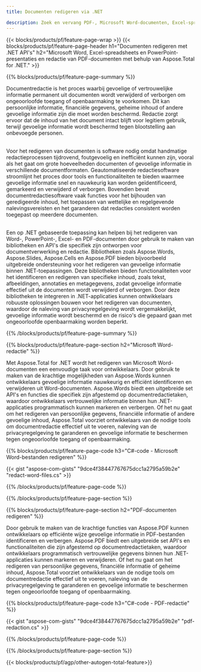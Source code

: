 ```yaml
---
title: Documenten redigeren via .NET 

description: Zoek en vervang PDF-, Microsoft Word-documenten, Excel-spreadsheets en PowerPoint-presentatiegegevens via de .NET-applicatie. C#-code vermeld
---
```


{{< blocks/products/pf/feature-page-wrap >}}
{{< blocks/products/pf/feature-page-header h1="Documenten redigeren met .NET API's" h2="Microsoft Word, Excel-spreadsheets en PowerPoint-presentaties en redactie van PDF-documenten met behulp van Aspose.Total for .NET." >}}

{{% blocks/products/pf/feature-page-summary %}}

Documentredactie is het proces waarbij gevoelige of vertrouwelijke informatie permanent uit documenten wordt verwijderd of verborgen om ongeoorloofde toegang of openbaarmaking te voorkomen. Dit kan persoonlijke informatie, financiële gegevens, geheime inhoud of andere gevoelige informatie zijn die moet worden beschermd. Redactie zorgt ervoor dat de inhoud van het document intact blijft voor legitiem gebruik, terwijl gevoelige informatie wordt beschermd tegen blootstelling aan onbevoegde personen. <br /><br />

Voor het redigeren van documenten is software nodig omdat handmatige redactieprocessen tijdrovend, foutgevoelig en inefficiënt kunnen zijn, vooral als het gaat om grote hoeveelheden documenten of gevoelige informatie in verschillende documentformaten. Geautomatiseerde redactiesoftware stroomlijnt het proces door tools en functionaliteiten te bieden waarmee gevoelige informatie snel en nauwkeurig kan worden geïdentificeerd, gemarkeerd en verwijderd of verborgen. Bovendien bevat documentredactiesoftware vaak functies voor het bijhouden van geredigeerde inhoud, het toepassen van wettelijke en regelgevende nalevingsvereisten en het garanderen dat redacties consistent worden toegepast op meerdere documenten.<br /><br />

Een op .NET gebaseerde toepassing kan helpen bij het redigeren van Word-, PowerPoint-, Excel- en PDF-documenten door gebruik te maken van bibliotheken en API's die specifiek zijn ontworpen voor documentverwerking en redactie. Bibliotheken zoals Aspose.Words, Aspose.Slides, Aspose.Cells en Aspose.PDF bieden bijvoorbeeld uitgebreide ondersteuning voor het redigeren van gevoelige informatie binnen .NET-toepassingen. Deze bibliotheken bieden functionaliteiten voor het identificeren en redigeren van specifieke inhoud, zoals tekst, afbeeldingen, annotaties en metagegevens, zodat gevoelige informatie effectief uit de documenten wordt verwijderd of verborgen. Door deze bibliotheken te integreren in .NET-applicaties kunnen ontwikkelaars robuuste oplossingen bouwen voor het redigeren van documenten, waardoor de naleving van privacyregelgeving wordt vergemakkelijkt, gevoelige informatie wordt beschermd en de risico's die gepaard gaan met ongeoorloofde openbaarmaking worden beperkt.


{{% /blocks/products/pf/feature-page-summary  %}}

{{% blocks/products/pf/feature-page-section  h2="Microsoft Word-redactie" %}}

Met Aspose.Total for .NET wordt het redigeren van Microsoft Word-documenten een eenvoudige taak voor ontwikkelaars. Door gebruik te maken van de krachtige mogelijkheden van Aspose.Words kunnen ontwikkelaars gevoelige informatie nauwkeurig en efficiënt identificeren en verwijderen uit Word-documenten. Aspose.Words biedt een uitgebreide set API's en functies die specifiek zijn afgestemd op documentredactietaken, waardoor ontwikkelaars vertrouwelijke informatie binnen hun .NET-applicaties programmatisch kunnen markeren en verbergen. Of het nu gaat om het redigeren van persoonlijke gegevens, financiële informatie of andere gevoelige inhoud, Aspose.Total voorziet ontwikkelaars van de nodige tools om documentredactie effectief uit te voeren, naleving van de privacyregelgeving te garanderen en gevoelige informatie te beschermen tegen ongeoorloofde toegang of openbaarmaking.

{{% blocks/products/pf/feature-page-code h3="C#-code - Microsoft Word-bestanden redigeren" %}}

{{< gist "aspose-com-gists" "9dce4f38447767675dcc1a2795a59b2e" "redact-word-files.cs" >}}

{{% /blocks/products/pf/feature-page-code  %}}

{{% /blocks/products/pf/feature-page-section %}}

{{% blocks/products/pf/feature-page-section  h2="PDF-documenten redigeren" %}}

Door gebruik te maken van de krachtige functies van Aspose.PDF kunnen ontwikkelaars op efficiënte wijze gevoelige informatie in PDF-bestanden identificeren en verbergen. Aspose.PDF biedt een uitgebreide set API's en functionaliteiten die zijn afgestemd op documentredactietaken, waardoor ontwikkelaars programmatisch vertrouwelijke gegevens binnen hun .NET-applicaties kunnen markeren en verwijderen. Of het nu gaat om het redigeren van persoonlijke gegevens, financiële informatie of geheime inhoud, Aspose.Total voorziet ontwikkelaars van de nodige tools om documentredactie effectief uit te voeren, naleving van de privacyregelgeving te garanderen en gevoelige informatie te beschermen tegen ongeoorloofde toegang of openbaarmaking.

{{% blocks/products/pf/feature-page-code h3="C#-code - PDF-redactie" %}}

{{< gist "aspose-com-gists" "9dce4f38447767675dcc1a2795a59b2e" "pdf-redaction.cs" >}}

{{% /blocks/products/pf/feature-page-code  %}}

{{% /blocks/products/pf/feature-page-section %}}

{{< blocks/products/pf/agp/other-autogen-total-feature>}}